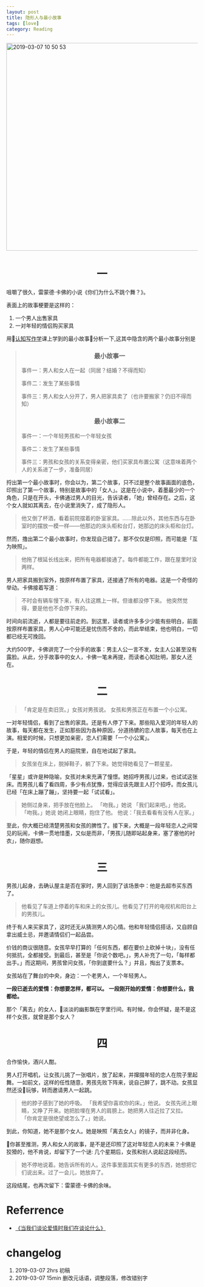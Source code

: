 ```yaml
---
layout: post
title: 隐形人与最小故事
tags: [love]
category: Reading
---
```






<img width="545" alt="2019-03-07 10 50 53" src="https://user-images.githubusercontent.com/23351109/53928990-36964c80-40c7-11e9-8f6d-6b21816c7b7a.png">

# <center> 一

咀嚼了很久，雷蒙德·卡佛的小说《你们为什么不跳个舞？》。

表面上的故事梗要是这样的：

1. 一个男人出售家具
2. 一对年轻的情侣购买家具

用[认知写作学](http://openmind.mikecrm.com/ckEpfUn)课上学到的最小故事分析一下,这其中隐含的两个最小故事分别是

> ### <center>最小故事一
>
> 事件一：男人和女人在一起（同居？结婚？不得而知）
>
> 事件二：发生了某些事情
>
> 事件三：男人和女人分开了，男人把家具卖了（也许要搬家？仍旧不得而知）
>
> ### <center>最小故事二
>
> 事件一：一个年轻男孩和一个年轻女孩
>
> 事件二：发生了某些事情
>
> 事件三：男孩和女孩的关系变得亲密，他们买家具布置公寓（这意味着两个人的关系进了一步，准备同居）

捋出第一个最小故事时，你会以为，第二个故事，只不过是整个故事画面的底色，印照出了第一个故事，特别是故事中的「女人」。这是在小说中，着墨最少的一个角色，只是在开头，卡佛通过男人的目光，告诉读者，「她」曾经存在。之后，这个女人就如其离去，在小说里消失了，成了隐形人。

> 他又倒了杯酒，看着前院摆着的卧室家具。……除此以外，其他东西与在卧室时的摆放一模一样——他那边的床头柜和台灯，她那边的床头柜和台灯。


然而，撸出第二个最小故事时，你发现自己错了。那不仅仅是印照，而可能是「互为映照」。

> 他拖了根延长线出来，把所有电器都接通了。每件都能工作，跟在屋里时没两样。

男人把家具搬到室外，按原样布置了家具，还接通了所有的电器。这是一个奇怪的举动。卡佛接着写道：

> 不时会有辆车慢下来，有人往这瞧上一样。但谁都没停下来。
> 他突然觉得，要是他也不会停下来的。

时间向前流逝，人都是要往前走的。到这里，读者或许多多少少能有些明白，前面按原样布置家具，男人心中可能还是忧伤而不舍的，而此举结束，他也明白，一切都已经无可挽回。

大约500字，卡佛讲完了一个分手的故事：男主人公一言不发，女主人公甚至没有露脸。从此，分手故事中的女人，卡佛一笔未再提，而读者心知肚明，那女人还在。

# <center> 二

> 「肯定是在卖旧货。」女孩对男孩说。
> 女孩和男孩正在布置一个小公寓。

一对年轻情侣，看到了出售的家具。还是有人停了下来。那些陷入爱河的年轻人的故事，每天都在发生，正如那些因为各种原因，分道扬镳的恋人故事，每天也在上演。相爱的时候，只想更加亲密，恋人们需要「一个小公寓」。

于是，年轻的情侣在男人的庭院里，自在地试起了家具。

> 女孩坐在床上，脱掉鞋子，躺了下来。她觉得她看见了一颗星星。

「星星」或许是种隐喻，女孩对未来充满了憧憬。她招呼男孩儿过来，也试试这张床。而男孩儿看了看四周，多少有点犹豫，觉得应该先跟主人打个招呼。而女孩儿已经「在床上蹦了蹦」，坚持要一起「试试看」。

> 她侧过身来，把手放在他脸上。
> 「吻我。」她说
> 「我们起来吧。」他说。
> 「吻我。」她说
> 她闭上眼睛，抱住了他。
> 他说：「我去看看有没有人在家。」

至此，你大概已经清楚男孩和女孩的脾性了。接下来，大概是一段年轻恋人之间常见的玩闹，卡佛一贯地惜墨，又似是而非，「男孩儿随即站起身来，塞了塞他的衬衣」，随你遐想。

# <center> 三

男孩儿起身，去确认屋主是否在家时，男人回到了该场景中：他是去超市买东西了。

> 他看见了车道上停着的车和床上的女孩儿。他看见了打开的电视机和阳台上的男孩儿。

终于有人来买家具了，这时还无从猜测男人的心情。他和年轻情侣搭话，又自顾自拿出威士忌，并邀请情侣们一起品尝。

价钱的商议很随意。女孩早早打算的「任何东西，都在要价上砍掉十块」，没有任何抵抗，全都接受。到最后，甚至是「你说个数吧。」，男人补充了一句，「每样都出手。」而这期间，男孩曾问女孩，「你到底要什么？」并且，掏出了支票本。

女孩站在了舞台的中央，身边：一个老男人，一个年轻男人。

**一段已逝去的爱情：你想要怎样，都可以。**
**一段刚开始的爱情：你想要什么，我都给。**

那个「离去」的女人，淡淡的幽影飘在字里行间。有时候，你会怀疑，是不是这样个女孩，就曾是那个女人？

# <center> 四

合作愉快，酒兴人酣。

男人打开唱机，让女孩儿挑了一张唱片，放了起来，并撺掇年轻的恋人在院子里起舞。一如前文，这样的任性随意，男孩先败下阵来，说自己醉了，跳不动。女孩显然还没玩够，转而邀请男人一起跳。

> 他的脖子感到了她的呼吸。
> 「我希望你喜欢你的床。」他说。
> 女孩先闭上眼睛，又睁了开来。她把脸埋在男人的肩膀上。她把男人往近拉了又拉。
> 「你肯定是很绝望或怎么了。」她说。

到此，你知道，她不是那个女人。她是映照「离去女人」的镜子，而并非化身。

你甚至推测，男人和女人的故事，是不是还印照了这对年轻恋人的未来？卡佛是狡猾的，他不肯说，却留下了一个谜: 几个星期后，女孩和别人说起这段经历。

> 她不停地说着。她告诉所有的人。这件事里面其实有更多的东西，她想把它们说出来。过了一会儿，她放弃了。

这段结尾，也再次留下：雷蒙德·卡佛的余味。

# Referrence
- [《当我们谈论爱情时我们在谈论什么》](https://book.douban.com/subject/4010969/)


# changelog
1. 2019-03-07 2hrs 初稿
2. 2019-03-07 15min 删改元话语，调整段落，修改错别字
